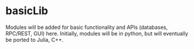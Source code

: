 # basicLib
Modules will be added for basic functionality and APIs (databases, RPC/REST, GUI) here.
Initially, modules will be in python, but will eventually be ported to Julia, C++.
